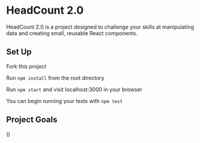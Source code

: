 # HeadCount 2.0

HeadCount 2.0 is a project designed to challenge your skills at manipulating data and creating small, reusable React components.  

## Set Up

Fork this project

Run `npm install` from the root directory

Run `npm start` and visit localhost:3000 in your browser

You can begin running your tests with `npm test`

## Project Goals

()
